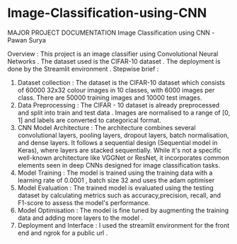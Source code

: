 # Image-Classification-using-CNN
MAJOR PROJECT DOCUMENTATION
Image Classification using CNN
-Pawan Surya

Overview : 
This project is an image classifier using Convolutional Neural Networks . The dataset used is the CIFAR-10 dataset . The deployment is done by the Streamlit environment .
Stepwise brief : 
1.	Dataset collection : The dataset is the CIFAR-10 dataset which consists of 60000 32x32 colour images in 10 classes, with 6000 images per class. There are 50000 training images and 10000 test images.
2.	Data Preprocessing : The CIFAR - 10 dataset  is already preprocessed and split into train and test data .  Images are normalised to a range of [0, 1] and labels are converted to categorical format.
3.	CNN Model Architecture : The architecture combines several convolutional layers, pooling layers, dropout layers, batch normalisation, and dense layers. It follows a sequential design (Sequential model in Keras), where layers are stacked sequentially. While it's not a specific well-known architecture like VGGNet or ResNet, it incorporates common elements seen in deep CNNs designed for image classification tasks.
4.	Model Training : The model is trained using the training data with a learning rate of 0.0001 , batch size 32 and uses the adam optimiser 
5.	Model Evaluation :  The  trained model is evaluated using the testing dataset by calculating  metrics such as accuracy,precision, recall, and F1-score to assess the model's performance.
6.	Model Optimisation : The model is fine tuned by augmenting the training data and adding more layers to the model .
7.	Deployment and Interface : I used the streamlit environment for the front end and ngrok for a public url . 

